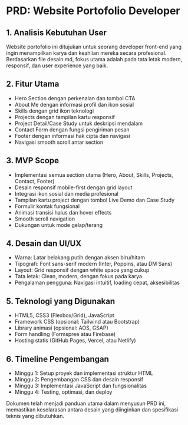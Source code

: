 # PRD: Website Portofolio Developer

## 1. Analisis Kebutuhan User
Website portofolio ini ditujukan untuk seorang developer front-end yang ingin menampilkan karya dan keahlian mereka secara profesional. Berdasarkan file desain.md, fokus utama adalah pada tata letak modern, responsif, dan user experience yang baik.

## 2. Fitur Utama
- Hero Section dengan perkenalan dan tombol CTA
- About Me dengan informasi profil dan ikon sosial
- Skills dengan grid ikon teknologi
- Projects dengan tampilan kartu responsif
- Project Detail/Case Study untuk deskripsi mendalam
- Contact Form dengan fungsi pengiriman pesan
- Footer dengan informasi hak cipta dan navigasi
- Navigasi smooth scroll antar section

## 3. MVP Scope
- Implementasi semua section utama (Hero, About, Skills, Projects, Contact, Footer)
- Desain responsif mobile-first dengan grid layout
- Integrasi ikon sosial dan media profesional
- Tampilan kartu project dengan tombol Live Demo dan Case Study
- Formulir kontak fungsional
- Animasi transisi halus dan hover effects
- Smooth scroll navigation
- Dukungan untuk mode gelap/terang

## 4. Desain dan UI/UX
- Warna: Latar belakang putih dengan aksen biru/hitam
- Tipografi: Font sans-serif modern (Inter, Poppins, atau DM Sans)
- Layout: Grid responsif dengan white space yang cukup
- Tata letak: Clean, modern, dengan fokus pada karya
- Pengalaman pengguna: Navigasi intuitif, loading cepat, aksesibilitas

## 5. Teknologi yang Digunakan
- HTML5, CSS3 (Flexbox/Grid), JavaScript
- Framework CSS (opsional: Tailwind atau Bootstrap)
- Library animasi (opsional: AOS, GSAP)
- Form handling (Formspree atau Firebase)
- Hosting statis (GitHub Pages, Vercel, atau Netlify)

## 6. Timeline Pengembangan
- Minggu 1: Setup proyek dan implementasi struktur HTML
- Minggu 2: Pengembangan CSS dan desain responsif
- Minggu 3: Implementasi JavaScript dan fungsionalitas
- Minggu 4: Testing, optimasi, dan deploy

Dokumen <mcfile name="design.md" path="c:\Users\MIP\Documents\Spontan\portofolio\design.md"></mcfile> telah menjadi panduan utama dalam menyusun PRD ini, memastikan keselarasan antara desain yang diinginkan dan spesifikasi teknis yang dibutuhkan.